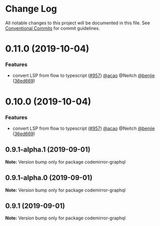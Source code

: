# Change Log

All notable changes to this project will be documented in this file.
See [Conventional Commits](https://conventionalcommits.org) for commit guidelines.

# 0.11.0 (2019-10-04)


### Features

* convert LSP from flow to typescript ([#957](https://github.com/graphql/graphiql/issues/957)) [@acao](https://github.com/acao) @Neitch [@benjie](https://github.com/benjie) ([36ed669](https://github.com/graphql/graphiql/commit/36ed669))





# 0.10.0 (2019-10-04)


### Features

* convert LSP from flow to typescript ([#957](https://github.com/graphql/graphiql/issues/957)) [@acao](https://github.com/acao) @Neitch [@benjie](https://github.com/benjie) ([36ed669](https://github.com/graphql/graphiql/commit/36ed669))





## 0.9.1-alpha.1 (2019-09-01)

**Note:** Version bump only for package codemirror-graphql





## 0.9.1-alpha.0 (2019-09-01)

**Note:** Version bump only for package codemirror-graphql





## 0.9.1 (2019-09-01)

**Note:** Version bump only for package codemirror-graphql
